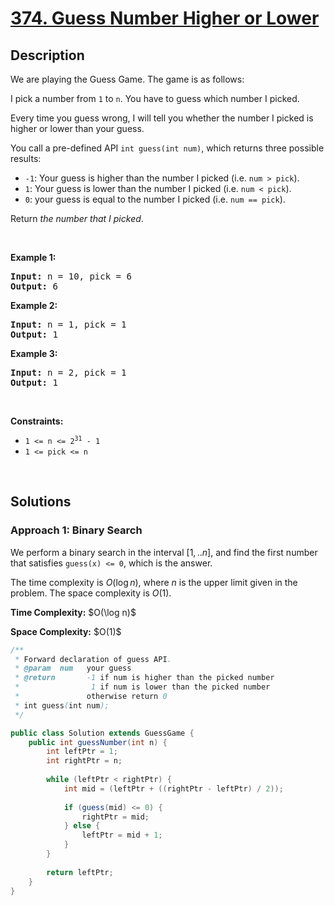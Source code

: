 # [374. Guess Number Higher or Lower](https://leetcode.com/problems/guess-number-higher-or-lower)

## Description

<p>We are playing the Guess Game. The game is as follows:</p>

<p>I pick a number from <code>1</code> to <code>n</code>. You have to guess which number I picked.</p>

<p>Every time you guess wrong, I will tell you whether the number I picked is higher or lower than your guess.</p>

<p>You call a pre-defined API <code>int guess(int num)</code>, which returns three possible results:</p>

<ul>
    <li><code>-1</code>: Your guess is higher than the number I picked (i.e. <code>num &gt; pick</code>).</li>
    <li><code>1</code>: Your guess is lower than the number I picked (i.e. <code>num &lt; pick</code>).</li>
    <li><code>0</code>: your guess is equal to the number I picked (i.e. <code>num == pick</code>).</li>
</ul>

<p>Return <em>the number that I picked</em>.</p>
<p>&nbsp;</p>

<p><strong class="example">Example 1:</strong></p>
<pre>
<strong>Input:</strong> n = 10, pick = 6
<strong>Output:</strong> 6
</pre>

<p><strong class="example">Example 2:</strong></p>
<pre>
<strong>Input:</strong> n = 1, pick = 1
<strong>Output:</strong> 1
</pre>

<p><strong class="example">Example 3:</strong></p>
<pre>
<strong>Input:</strong> n = 2, pick = 1
<strong>Output:</strong> 1
</pre>
<p>&nbsp;</p>

<p><strong>Constraints:</strong></p>
<ul>
    <li><code>1 &lt;= n &lt;= 2<sup>31</sup> - 1</code></li>
    <li><code>1 &lt;= pick &lt;= n</code></li>
</ul>
<p>&nbsp;</p>

## Solutions

### **Approach 1: Binary Search**

We perform a binary search in the interval $[1,..n]$, and find the first number that satisfies `guess(x) <= 0`, which is the answer.

The time complexity is $O(\log n)$, where $n$ is the upper limit given in the problem. The space complexity is $O(1)$.

<p><strong>Time Complexity:</strong> $O(\log n)$</p>
<p><strong>Space Complexity:</strong> $O(1)$</p>

```java
/** 
 * Forward declaration of guess API.
 * @param  num   your guess
 * @return 	     -1 if num is higher than the picked number
 *			      1 if num is lower than the picked number
 *               otherwise return 0
 * int guess(int num);
 */

public class Solution extends GuessGame {
    public int guessNumber(int n) {
        int leftPtr = 1;
        int rightPtr = n;
        
        while (leftPtr < rightPtr) {
            int mid = (leftPtr + ((rightPtr - leftPtr) / 2));
            
            if (guess(mid) <= 0) {
                rightPtr = mid;
            } else {
                leftPtr = mid + 1;
            }
        }
        
        return leftPtr;
    }
}
```
